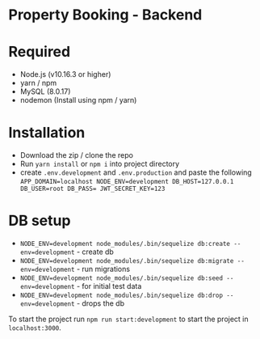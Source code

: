 # Property Booking - Backend

# Required

- Node.js (v10.16.3 or higher)
- yarn / npm
- MySQL (8.0.17)
- nodemon (Install using npm / yarn)

# Installation

- Download the zip / clone the repo
- Run `yarn install` or `npm i` into project directory
- create `.env.development` and `.env.production` and paste the following
  `APP_DOMAIN=localhost NODE_ENV=development DB_HOST=127.0.0.1 DB_USER=root DB_PASS= JWT_SECRET_KEY=123`

# DB setup

- `NODE_ENV=development node_modules/.bin/sequelize db:create --env=development` - create db
- `NODE_ENV=development node_modules/.bin/sequelize db:migrate --env=development` - run migrations
- `NODE_ENV=development node_modules/.bin/sequelize db:seed --env=development` - for initial test data
- `NODE_ENV=development node_modules/.bin/sequelize db:drop --env=development` - drops the db

To start the project run `npm run start:development` to start the project in `localhost:3000`.

